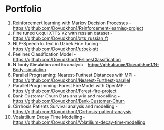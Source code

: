 # Portfolio
1. Reinforcement learning with Markov Decision Processes - https://github.com/Dovudkhon1/Reinforcement-learning-project
2. Fine tuned Coqui XTTS V2 with russian dataset - https://github.com/Dovudkhon1/xtts_russian_ft
3. NLP-Speech to Text in Uzbek Fine Tuning - https://github.com/Dovudkhon1/uzbek-stt
4. Feelines Classification Model - https://github.com/Dovudkhon1/FelinesClassification
5. N-body Simulation and its analysis - https://github.com/Dovudkhon1/N-Body-simulation
6. Parallel Prograaming: Nearest-Furthest Distances with MPI - https://github.com/Dovudkhon1/Nearest-Furthest-parallel
7. Parallel Programming: Forest Fire Model with OpenMP - https://github.com/Dovudkhon1/Forest-fire-project
8. Bank Customer Churn Data analysis and modelling - https://github.com/Dovudkhon1/Bank-Customer-Churn
9. Cirrhosis Patients Survival analysis and modelling - https://github.com/Dovudkhon1/Cirrhosis-patient-analysis
10. Voalatilium Decay Time Modelling - https://github.com/Dovudkhon1/Volatilium-decay-time-modelling
    
